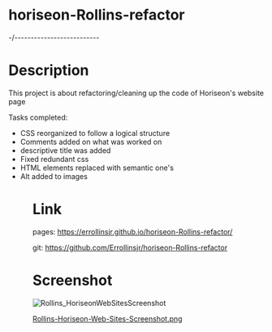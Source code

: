 # horiseon-Rollins-refactor

-/--------------------------

# Description

This project is about refactoring/cleaning up the code of Horiseon's website page

Tasks completed:
</br>

<ul>
    <li>
    CSS reorganized to follow a logical structure
    </li>
    <li>
    Comments added on what was worked on
    </li>
    <li>    
    descriptive title was added
    </li>
    <li>
    Fixed redundant css
    </li>
    <li>
    HTML elements replaced with semantic one's
    </li>
    <li>   
    Alt added to images
    </li>
<ul>

# Link

pages:
https://errollinsjr.github.io/horiseon-Rollins-refactor/

git:
https://github.com/Errollinsjr/horiseon-Rollins-refactor

# Screenshot

![Rollins_HoriseonWebSitesScreenshot](https://user-images.githubusercontent.com/43302610/116787565-c00cf380-aa72-11eb-984f-a49ab861d48f.png)

[Rollins-Horiseon-Web-Sites-Screenshot.png](https://postimg.cc/qzWrY3dp)
